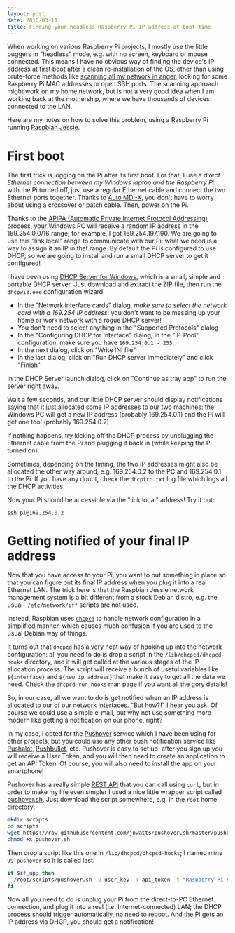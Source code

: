 ```yaml
---
layout: post
date: 2016-03-11
title: Finding your headless Raspberry Pi IP address at boot time
---
```


When working on various Raspberry Pi projects, I mostly use the little buggers in "headless" mode, e.g. with no screen, keyboard or mouse connected. This means I have no obvious way of finding the device's IP address at first boot after a clean re-installation of the OS, other than using brute-force methods like [scanning all my network in anger](http://angryip.org/), looking for some Raspberry Pi MAC addresses or open SSH ports. The scanning approach might work on my home network, but is not a very good idea when I am working back at the mothership, where we have thousands of devices connected to the LAN.

Here are my notes on how to solve this problem, using a Raspberry Pi running [Raspbian Jessie](https://www.raspberrypi.org/downloads/raspbian/).

# First boot

The first trick is logging on the Pi after its first boot. For that, I use a *direct Ethernet connection between my Windows laptop and the Raspberry Pi*: with the Pi turned off, just use a regular Ethernet cable and connect the two Ethernet ports together. Thanks to [Auto MDI-X](https://en.wikipedia.org/wiki/Medium-dependent_interface#Auto_MDI-X), you don't have to worry about using a crossover or patch cable. Then, power on the Pi.

Thanks to the [APIPA (Automatic Private Internet Protocol Addressing)](https://wiki.wireshark.org/APIPA) process, your Windows PC will receive a random IP address in the 169.254.0.0/16 range; for example, I got 169.254.197.190. We are going to use this "link local" range to communicate with our Pi: what we need is a way to assign it an IP in that range. By default the Pi is configured to use DHCP, so we are going to install and run a small DHCP server to get it configured!

I have been using [DHCP Server for Windows](http://www.dhcpserver.de/cms/), which is a small, simple and portable DHCP server. Just download and extract the ZIP file, then run the `dhcpwiz.exe` configuration wizard.

- In the "Network interface cards" dialog, *make sure to select the network card with a 169.254 IP address*: you don't want to be messing up your home or work network with a rogue DHCP server! 
- You don't need to select anything in the "Supported Protocols" dialog
- In the "Configuring DHCP for Interface" dialog, in the "IP-Pool" configuration, make sure you have `169.254.0.1 - 255` 
- In the next dialog, click on "Write INI file" 
- In the last dialog, click on "Run DHCP server immediately" and click "Finish"

In the DHCP Server launch dialog, click on "Continue as tray app" to run the server right away.

Wait a few seconds, and our little DHCP server should display notifications saying that it just allocated some IP addresses to our two machines: the Windows PC will get a new IP address (probably 169.254.0.1) and the Pi will get one too! (probably 169.254.0.2)  

If nothing happens, try kicking off the DHCP process by unplugging the Ethernet cable from the Pi and plugging it back in (while keeping the Pi turned on).

Sometimes, depending on the timing, the two IP addresses might also be allocated the other way around, e.g. 169.254.0.2 to the PC and 169.254.0.1 to the Pi. If you have any doubt, check the `dhcptrc.txt` log file which logs all the DHCP activities.

Now your Pi should be accessible via the "link local" address! Try it out:

~~~
ssh pi@169.254.0.2
~~~

# Getting notified of your final IP address

Now that you have access to your Pi, you want to put something in place so that you can figure out its final IP address when you plug it into a real Ethernet LAN. The trick here is that the Raspbian Jessie network management system is a bit different from a stock Debian distro, e.g. the usual ` /etc/network/if*` scripts are not used.

Instead, Raspbian uses [`dhcpcd`](http://roy.marples.name/projects/dhcpcd/index) to handle network configuration in a simplified manner, which causes much confusion if you are used to the usual Debian way of things.

It turns out that `dhcpcd` has a very neat way of hooking up into the network configuration: all you need to do is drop a script in the `/lib/dhcpcd/dhcpcd-hooks` directory, and it will get called at the various stages of the IP allocation process. The script will receive a bunch of useful variables like `${interface}` and `${new_ip_address}` that make it easy to get all the data we need. Check the `dhcpcd-run-hooks` man page if you want all the gory details!

So, in our case, all we want to do is get notified when an IP address is allocated to our of our network interfaces. "But how?!" I hear you ask. Of course we could use a simple e-mail, but why not use something more modern like getting a notification on our phone, right?

In my case, I opted for the [Pushover](https://pushover.net/) service which I have been using for other projects, but you could use any other push notification service like [Pushalot](https://pushalot.com/), [Pushbullet](https://www.pushbullet.com/), etc. Pushover is easy to set up: after you sign up you will receive a User Token, and you will then need to create an application to get an API Token. Of course, you will also need to install the app on your smartphone!

Pushover has a really simple [REST API](https://pushover.net/api) that you can call using `curl`, but in order to make my life even simpler I used a nice little wrapper script called [pushover.sh](https://github.com/jnwatts/pushover.sh). Just download the script somewhere, e.g. in the `root` home directory:

~~~ sh
mkdir scripts
cd scripts
wget https://raw.githubusercontent.com/jnwatts/pushover.sh/master/pushover.sh
chmod +x pushover.sh
~~~

Then drop a script like this one in `/lib/dhcpcd/dhcpcd-hooks`; I named mine `99-pushover` so it is called last.

~~~ sh
if $if_up; then
  /root/scripts/pushover.sh -U user_key -T api_token -t "Raspberry Pi ${interface} up" "IP address for ${interface} is ${new_ip_address}"
fi
~~~

Now all you need to do is unplug your Pi from the direct-to-PC Ethernet connection, and plug it into a real (i.e. Internet-connected) LAN; the DHCP process should trigger automatically, no need to reboot. And the Pi gets an IP address via DHCP, you should get a notification!
